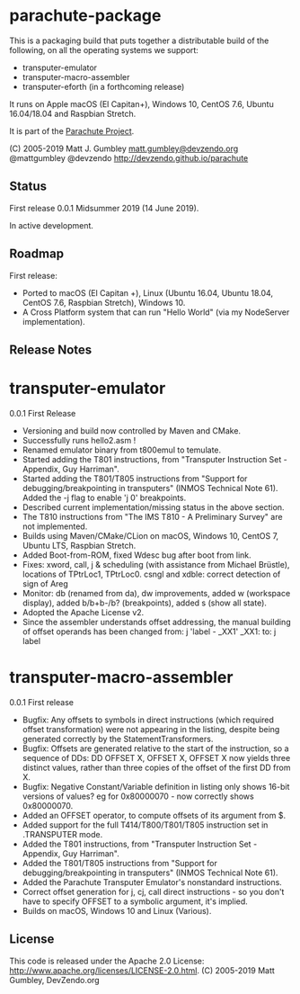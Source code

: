 parachute-package
=================
This is a packaging build that puts together a distributable build of the following, on all the operating systems we support:
* transputer-emulator
* transputer-macro-assembler
* transputer-eforth (in a forthcoming release)

It runs on Apple macOS (El Capitan+), Windows 10, CentOS 7.6, Ubuntu 16.04/18.04 and Raspbian Stretch.

It is part of the [Parachute Project](https://devzendo.github.io/parachute).

(C) 2005-2019 Matt J. Gumbley
matt.gumbley@devzendo.org
@mattgumbley @devzendo
http://devzendo.github.io/parachute


Status
------
First release 0.0.1 Midsummer 2019 (14 June 2019).

In active development.

Roadmap
-------
First release:
* Ported to macOS (El Capitan +), Linux (Ubuntu 16.04, Ubuntu 18.04, CentOS 7.6, Raspbian Stretch), Windows 10.
* A Cross Platform system that can run "Hello World" (via my NodeServer implementation).

Release Notes
-------------
transputer-emulator
===================
0.0.1 First Release
* Versioning and build now controlled by Maven and CMake.
* Successfully runs hello2.asm !
* Renamed emulator binary from t800emul to temulate.
* Started adding the T801 instructions, from "Transputer Instruction Set - Appendix, Guy Harriman".
* Started adding the T801/T805 instructions from "Support for debugging/breakpointing in transputers" (INMOS
  Technical Note 61).
  Added the -j flag to enable 'j 0' breakpoints.
* Described current implementation/missing status in the above section.
* The T810 instructions from "The IMS T810 - A Preliminary Survey" are not implemented.
* Builds using Maven/CMake/CLion on macOS, Windows 10, CentOS 7, Ubuntu LTS, Raspbian Stretch.
* Added Boot-from-ROM, fixed Wdesc bug after boot from link.
* Fixes: xword, call, j & scheduling (with assistance from Michael Brüstle), locations of TPtrLoc1, TPtrLoc0.
  csngl and xdble: correct detection of sign of Areg
* Monitor: db (renamed from da), dw improvements, added w (workspace display), added b/b+b-/b? (breakpoints),
  added s (show all state).
* Adopted the Apache License v2.
* Since the assembler understands offset addressing, the manual building of offset operands has been changed from:
  j 'label - _XX1'
  _XX1:
  to:
  j label

transputer-macro-assembler
==========================
0.0.1 First release
* Bugfix: Any offsets to symbols in direct instructions (which required offset transformation) were not
  appearing in the listing, despite being generated correctly by the StatementTransformers.
* Bugfix: Offsets are generated relative to the start of the instruction, so a sequence of DDs:
  DD OFFSET X, OFFSET X, OFFSET X
  now yields three distinct values, rather than three copies of the offset of the first DD from X.
* Bugfix: Negative Constant/Variable definition in listing only shows 16-bit versions of values? eg for 0x80000070 -
  now correctly shows 0x80000070.
* Added an OFFSET operator, to compute offsets of its argument from $.
* Added support for the full T414/T800/T801/T805 instruction set in .TRANSPUTER mode.
* Added the T801 instructions, from "Transputer Instruction Set - Appendix, Guy Harriman".
* Added the T801/T805 instructions from "Support for debugging/breakpointing in transputers" (INMOS
  Technical Note 61).
* Added the Parachute Transputer Emulator's nonstandard instructions.
* Correct offset generation for j, cj, call direct instructions - so you don't have to specify OFFSET to a symbolic
  argument, it's implied.
* Builds on macOS, Windows 10 and Linux (Various).
  


License
-------
This code is released under the Apache 2.0 License: http://www.apache.org/licenses/LICENSE-2.0.html.
(C) 2005-2019 Matt Gumbley, DevZendo.org


